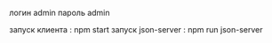 логин  admin
пароль admin

запуск клиента      : npm start
запуск json-server  : npm run json-server